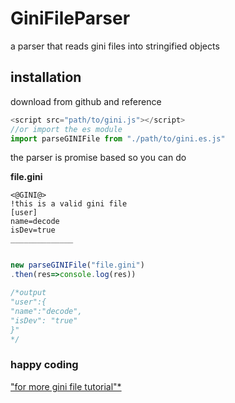 # GiniFileParser
a parser that reads gini files into stringified objects

## installation
download from github and reference

```javascript
<script src="path/to/gini.js"></script>
//or import the es module
import parseGINIFile from "./path/to/gini.es.js"
```

the parser is promise based so you can do

**file.gini**
```gini
<@GINI@>
!this is a valid gini file
[user]
name=decode
isDev=true
______________

```


```javascript

new parseGINIFile("file.gini")
.then(res=>console.log(res))

/*output 
"user":{
"name":"decode",
"isDev": "true"
}"
*/
```
### happy coding
["for more gini file tutorial"*]("https://github.com/iamGodskid/Gini_File")
